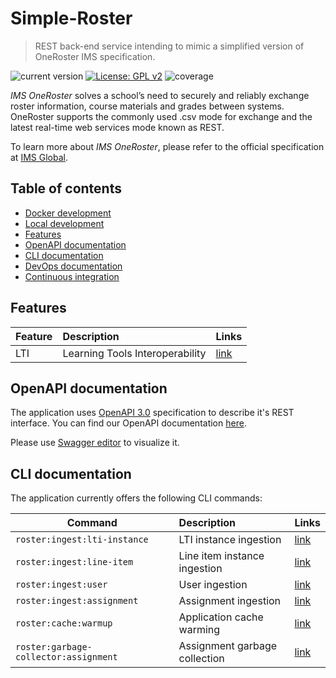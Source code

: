 # Simple-Roster

>REST back-end service intending to mimic a simplified version of OneRoster IMS specification.

![current version](https://img.shields.io/badge/version-2.0.0-green.svg)
[![License: GPL v2](https://img.shields.io/badge/License-GPL%20v2-blue.svg)](https://www.gnu.org/licenses/old-licenses/gpl-2.0.en.html)
![coverage](https://img.shields.io/badge/coverage-100%25-green.svg)

*IMS OneRoster* solves a school’s need to securely and reliably exchange roster information, course materials and grades between systems. 
OneRoster supports the commonly used .csv mode for exchange and the latest real-time web services mode known as REST.  

To learn more about *IMS OneRoster*, please refer to the official specification at [IMS Global](https://www.imsglobal.org/activity/onerosterlis).

## Table of contents

- [Docker development](docs/docker-development.md)
- [Local development](docs/local-development.md)
- [Features](#features)
- [OpenAPI documentation](#openapi-documentation)
- [CLI documentation](#cli-documentation)
- [DevOps documentation](docs/devops-documentation.md)
- [Continuous integration](docs/continuous-integration.md)

## Features

| Feature                | Description                     | Links                                |
|------------------------|:--------------------------------|:-------------------------------------|
| LTI                    | Learning Tools Interoperability | [link](docs/features/lti.md)         |

## OpenAPI documentation

The application uses [OpenAPI 3.0](https://swagger.io/specification/) specification to describe it's REST interface.
You can find our OpenAPI documentation [here](openapi/api_v1.yml).

Please use [Swagger editor](https://editor.swagger.io/) to visualize it.

## CLI documentation

The application currently offers the following CLI commands:

| Command                               | Description                   | Links                                                    |
| --------------------------------------|:------------------------------|:---------------------------------------------------------|
| `roster:ingest:lti-instance`          | LTI instance ingestion        | [link](docs/cli/lti-instance-ingester-command.md)        |
| `roster:ingest:line-item`             | Line item instance ingestion  | [link](docs/cli/line-item-ingester-command.md)           |
| `roster:ingest:user`                  | User ingestion                | [link](docs/cli/user-ingester-command.md)                |
| `roster:ingest:assignment`            | Assignment ingestion          | [link](docs/cli/assignment-ingester-command.md)          |
| `roster:cache:warmup`                 | Application cache warming     | [link](docs/cli/cache-warmer-command.md)                 |
| `roster:garbage-collector:assignment` | Assignment garbage collection | [link](docs/cli/assignment-garbage-collector-command.md) |
